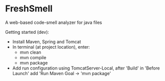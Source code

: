 # FreshSmell
A web-based code-smell analyzer for java files

Getting started (dev):
- Install Maven, Spring and Tomcat
- In terminal (at project location), enter:
	- mvn clean
	- mvn compile
	- mvn package
- Add run configuration using TomcatServer-Local, after 'Build' in 'Before Launch' add 'Run Maven Goal -> 'mvn package'

